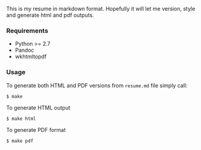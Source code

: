 This is my resume in markdown format. Hopefully it will let me version, style and generate html and pdf outputs. 

### Requirements

* Python >= 2.7
* Pandoc 
* wkhtmltopdf

### Usage

To generate both HTML and PDF versions from `resume.md` file simply call:

    $ make

To generate HTML output

    $ make html

To generate PDF format

    $ make pdf
